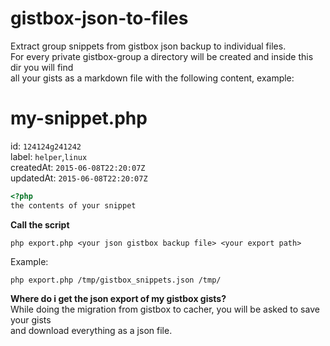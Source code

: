# gistbox-json-to-files
Extract group snippets from gistbox json backup to individual files.  
For every private gistbox-group a directory will be created and inside this dir you will find  
all your gists as a markdown file with the following content, example:


# my-snippet.php  

id: `124124g241242`  
label: `helper`,`linux`  
createdAt: `2015-06-08T22:20:07Z`  
updatedAt: `2015-06-08T22:20:07Z`  
  
  
```php
<?php
the contents of your snippet
```

**Call the script**

`php export.php <your json gistbox backup file> <your export path>`  

Example:  
  
`php export.php /tmp/gistbox_snippets.json /tmp/`
  
**Where do i get the json export of my gistbox gists?**  
While doing the migration from gistbox to cacher, you will be asked to save your gists  
and download everything as a json file.
